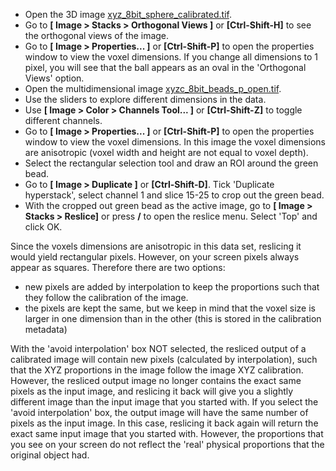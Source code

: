 -  Open the 3D image [xyz_8bit_sphere_calibrated.tif](https://github.com/NEUBIAS/training-resources/raw/master/image_data/xyz_8bit_sphere_calibrated.tif).
- Go to **[ Image > Stacks > Orthogonal Views ]** or **[Ctrl-Shift-H]** to see the orthogonal views of the image.
- Go to **[ Image > Properties... ]** or **[Ctrl-Shift-P]** to open the properties window to view the voxel dimensions. If you change all dimensions to 1 pixel, you will see that the ball appears as an oval in the 'Orthogonal Views' option.
- Open the multidimensional image [xyzc_8bit_beads_p_open.tif](https://github.com/NEUBIAS/training-resources/raw/master/image_data/xyzc_8bit_beads_p_open.tif).
- Use the sliders to explore different dimensions in the data.
- Use **[ Image > Color > Channels Tool... ]** or **[Ctrl-Shift-Z]** to toggle different channels.
- Go to **[ Image > Properties... ]** or **[Ctrl-Shift-P]** to open the properties window to view the voxel dimensions. In this image the voxel dimensions are anisotropic (voxel width and height are not equal to voxel depth).
- Select the rectangular selection tool and draw an ROI around the green bead.
- Go to **[ Image > Duplicate ]** or **[Ctrl-Shift-D]**. Tick 'Duplicate hyperstack', select channel 1 and slice 15-25 to crop out the green bead.
- With the cropped out green bead as the active image, go to **[ Image > Stacks > Reslice]** or press **/** to open the reslice menu. Select 'Top' and click OK.

Since the voxels dimensions are anisotropic in this data set, reslicing it would yield rectangular pixels. However, on your screen pixels always appear as squares. Therefore there are two options:
- new pixels are added by interpolation to keep the proportions such that they follow the calibration of the image.
- the pixels are kept the same, but we keep in mind that the voxel size is larger in one dimension than in the other (this is stored in the calibration metadata)

With the 'avoid interpolation' box NOT selected, the resliced output of a calibrated image will contain new pixels (calculated by interpolation), such that the XYZ proportions in the image follow the image XYZ calibration. However, the resliced output image no longer contains the exact same pixels as the input image, and reslicing it back will give you a slightly different image than the input image that you started with. If you select the 'avoid interpolation' box, the output image will have the same number of pixels as the input image. In this case, reslicing it back again will return  the exact same input image that you started with. However, the proportions that you see on your screen do not reflect the 'real' physical proportions that the original object had.
